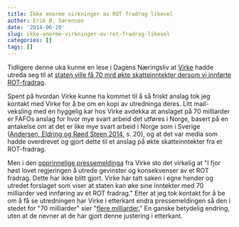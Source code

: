 ```yaml
---
title: Ikke enorme virkninger av ROT fradrag likevel
author: Erik Ø. Sørensen
date: '2014-06-20'
slug: ikke-enorme-virkninger-av-rot-fradrag-likevel
categories: []
tags: []
---
```


Tidligere denne uka kunne en lese i Dagens Næringsliv at [Virke](http://www.virke.no/) hadde utreda seg til at [staten ville få 70 mrd økte skatteinntekter dersom vi innførte ROT-fradrag](http://www.dn.no/nyheter/politikkSamfunn/2014/06/16/Nringsliv/virke-slik-kan-staten-ke-inntektene-med-70-mrd).

Spent på hvordan Virke kunne ha kommet til å så friskt anslag tok jeg kontakt med Virke for å be om en kopi av utredninga deres. Litt mail-veksling med en hyggelig kar hos Virke avdekka at anslaget på 70 milliarder er FAFOs anslag for hvor mye svart arbeid det utføres i Norge, basert på en antakelse om at det er like mye svart arbeid i Norge som i Sverige ([Andersen, Eldring og Røed Steen 2014](http://fafo.no/pub/rapp/20361/20361.pdf), s. 20), og at det var media som hadde overdrevet og gjort dette til et anslag på økte skatteinntekter fra et ROT-fradrag.

Men i den [opprinnelige pressemeldinga](http://statsokonomen.no/wp-content/uploads/2014/06/20140616-Virke-pressemelding.pdf) fra Virke sto det virkelig at "I fjor høst lovet regjeringen å utrede gevinster og konsekvenser av et ROT fradrag. Dette har ikke blitt gjort. Virke har tatt saken i egne hender og utredet forslaget som viser at staten kan øke sine inntekter med 70 milliarder ved innføring av et ROT fradrag." Etter at jeg tok kontakt for å be om å få se utredningen har Virke i etterkant endra pressemeldingen så den i stedet for "70 milliarder" sier "[flere milliarder.](http://www.virke.no/nyheter/Sider/Staten-taper-70-milliarder-p%C3%A5-svart-arbeid.aspx)" En ganske betydelig endring, uten at de nevner at de har gjort denne justering i etterkant.
